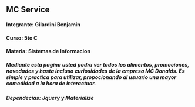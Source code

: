 ## MC Service
#### Integrante: Gilardini Benjamin
#### Curso: 5to C
#### Materia: Sistemas de Informacion
##### Mediante esta pagina usted podra ver todos los alimentos, promociones, novedades y hasta incluso curiosidades de la empresa MC Donalds. Es simple y practica para utilizar, propocionando al usuario una mayor comodidad a la hora de interactuar.
##### Dependecias: Jquery y Materialize

